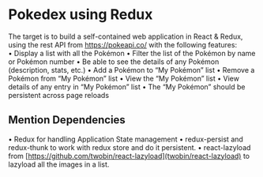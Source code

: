 # Pokedex using Redux

The target is to build a self-contained web application in React & Redux, using the rest API from https://pokeapi.co/ with the following features:  
• Display a list with all the Pokémon
• Filter the list of the Pokémon by name or Pokémon number
• Be able to see the details of any Pokémon (description, stats, etc.)
• Add a Pokémon to “My Pokémon” list
• Remove a Pokémon from “My Pokémon” list
• View the “My Pokémon” list
• View details of any entry in “My Pokémon” list
• The “My Pokémon” should be persistent across page reloads

## Mention Dependencies

• Redux for handling Application State management
• redux-persist and redux-thunk to work with redux store and do it persistent.
• react-lazyload from [https://github.com/twobin/react-lazyload](twobin/react-lazyload) to lazyload all the images in a list.

